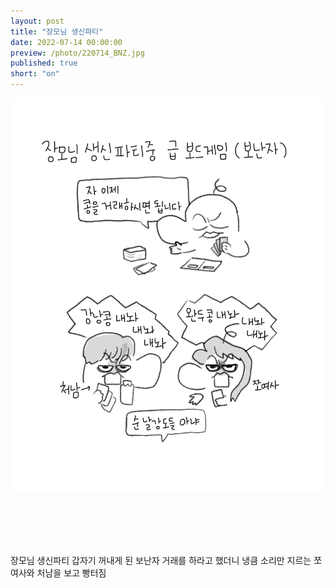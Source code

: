 ```yaml
---
layout: post
title: "장모님 생신파티"
date: 2022-07-14 00:00:00
preview: /photo/220714_BNZ.jpg
published: true
short: "on"
---
```


<img src="/photo/220714_BNZ.jpg" width="1000">

<br/><br/><br/><br/>

장모님 생신파티 갑자기 꺼내게 된 보난자
거래를 하라고 했더니 냉큼 소리만 지르는 쪼여사와 처남을 보고 빵터짐
